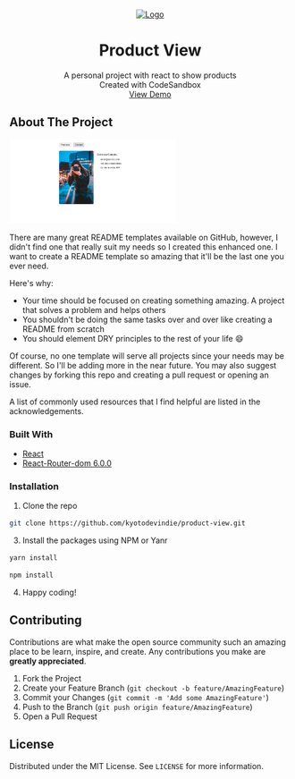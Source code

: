<!-- PROJECT LOGO -->
<br />
<p align="center">
  <a href="https://github.com/kyotodevIndie/default-repository">
    <img src="assets/hello.gif" alt="Logo" width="80" height="80">
  </a>

  <h1 align="center">Product View</h1>

  <p align="center">
    A personal project with react to show products
    <br />
    Created with CodeSandbox
    <br />
    <a href="#">View Demo</a>
  </p>
</p>


<!-- ABOUT THE PROJECT -->
## About The Project

<img src="readme-assets/1.png" alt="print 1" width="300" height="150">

There are many great README templates available on GitHub, however, I didn't find one that really suit my needs so I created this enhanced one. I want to create a README template so amazing that it'll be the last one you ever need.

Here's why:
* Your time should be focused on creating something amazing. A project that solves a problem and helps others
* You shouldn't be doing the same tasks over and over like creating a README from scratch
* You should element DRY principles to the rest of your life :smile:

Of course, no one template will serve all projects since your needs may be different. So I'll be adding more in the near future. You may also suggest changes by forking this repo and creating a pull request or opening an issue.

A list of commonly used resources that I find helpful are listed in the acknowledgements.

### Built With
* [React](https://pt-br.reactjs.org/)
* [React-Router-dom 6.0.0 ](https://reactrouter.com/web/guides/quick-start)


### Installation

1. Clone the repo
```sh
git clone https://github.com/kyotodevindie/product-view.git
```
3. Install the packages using NPM or Yanr
```sh
yarn install
```
```sh
npm install
```
4. Happy coding!

<!-- CONTRIBUTING -->
## Contributing

Contributions are what make the open source community such an amazing place to be learn, inspire, and create. Any contributions you make are **greatly appreciated**.

1. Fork the Project
2. Create your Feature Branch (`git checkout -b feature/AmazingFeature`)
3. Commit your Changes (`git commit -m 'Add some AmazingFeature'`)
4. Push to the Branch (`git push origin feature/AmazingFeature`)
5. Open a Pull Request



<!-- LICENSE -->
## License

Distributed under the MIT License. See `LICENSE` for more information.
